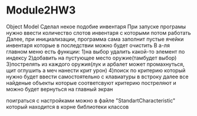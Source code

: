 # Module2HW3
Object Model
Сделал некое подобие инвентаря
При запуске програмы нужно ввести количество слотов инвентаря с которыми потом работать 
Далее, при инициализации, программа сама заполнит пустые ячейки инвентаря которые в последствии можно будет очистить
В а-ля главном меню есть функции:
1)на выбор удалить какой-то элемент по индексу
2)добавить на пустующее место оружие(тамбудет выбор)
3)пострелять из каждого оружия(лук и арбалет может промахнуться, щит оглушить а меч нанести крит урон)
4)поиск по критерию который нужно будет ввести самостоятельно с клавиатуры в встроку
далее все найденые объекты которые соответсвуют критерию постреляют и можно будет вернуться на главный экран

поиграться с настройками можно в файле "StandartCharacteristic" который находится в корне библиотеки классов
